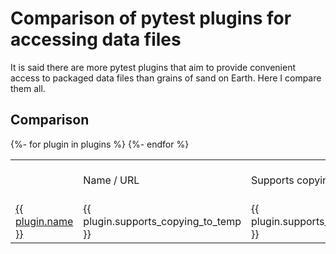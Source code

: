 # Comparison of pytest plugins for accessing data files

It is said there are more pytest plugins that aim to provide convenient access
to packaged data files than grains of sand on Earth. Here I compare them all.

## Comparison

<table>
<th>
<td>Name / URL</td>
<td>Supports copying to temp dir</td>
<td>Supports accessing without copying</td>
<td>Paths provided as</td>
<td>Fixture names</td>
<td>Folder names</td>
</th>
{%- for plugin in plugins %}
<tr>
<td>
<a href="{{ plugin.pypi_url }}">{{ plugin.name }}</a>
</td>
<td>
{{ plugin.supports_copying_to_temp }}
</td>
<td>
{{ plugin.supports_access_without_copying }}
</td>
<td>
{{ plugin.provided_as }}
</td>
<td>
{{ plugin.fixture_names|map('tojson')|join(', ')|replace('"', '`') }}
</td>
<td>
{{ plugin.folder_names|map('tojson')|join(', ')|replace('"', '`') }}
</td>
{%- endfor %}
</tr>
</table>

